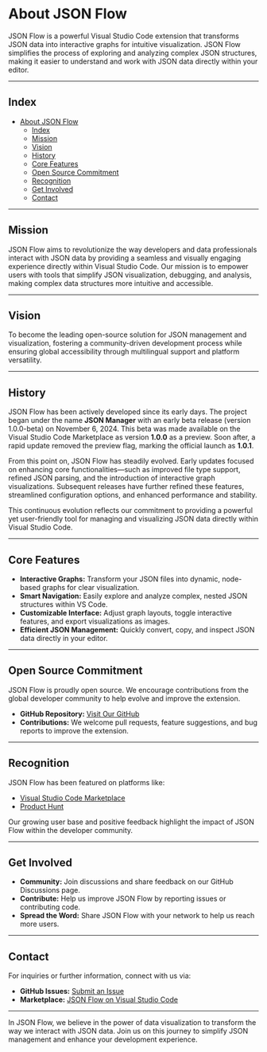 # About JSON Flow

JSON Flow is a powerful Visual Studio Code extension that transforms JSON data into interactive graphs for intuitive visualization. JSON Flow simplifies the process of exploring and analyzing complex JSON structures, making it easier to understand and work with JSON data directly within your editor.

---

## Index

- [About JSON Flow](#about-json-flow)
  - [Index](#index)
  - [Mission](#mission)
  - [Vision](#vision)
  - [History](#history)
  - [Core Features](#core-features)
  - [Open Source Commitment](#open-source-commitment)
  - [Recognition](#recognition)
  - [Get Involved](#get-involved)
  - [Contact](#contact)

---

## Mission

JSON Flow aims to revolutionize the way developers and data professionals interact with JSON data by providing a seamless and visually engaging experience directly within Visual Studio Code. Our mission is to empower users with tools that simplify JSON visualization, debugging, and analysis, making complex data structures more intuitive and accessible.

---

## Vision

To become the leading open-source solution for JSON management and visualization, fostering a community-driven development process while ensuring global accessibility through multilingual support and platform versatility.

---

## History

JSON Flow has been actively developed since its early days. The project began under the name **JSON Manager** with an early beta release (version 1.0.0-beta) on November 6, 2024. This beta was made available on the Visual Studio Code Marketplace as version **1.0.0** as a preview. Soon after, a rapid update removed the preview flag, marking the official launch as **1.0.1**.

From this point on, JSON Flow has steadily evolved. Early updates focused on enhancing core functionalities—such as improved file type support, refined JSON parsing, and the introduction of interactive graph visualizations. Subsequent releases have further refined these features, streamlined configuration options, and enhanced performance and stability.

This continuous evolution reflects our commitment to providing a powerful yet user-friendly tool for managing and visualizing JSON data directly within Visual Studio Code.

---

## Core Features

- **Interactive Graphs:** Transform your JSON files into dynamic, node-based graphs for clear visualization.
- **Smart Navigation:** Easily explore and analyze complex, nested JSON structures within VS Code.
- **Customizable Interface:** Adjust graph layouts, toggle interactive features, and export visualizations as images.
- **Efficient JSON Management:** Quickly convert, copy, and inspect JSON data directly in your editor.

---

## Open Source Commitment

JSON Flow is proudly open source. We encourage contributions from the global developer community to help evolve and improve the extension.

- **GitHub Repository:** [Visit Our GitHub](https://github.com/ManuelGil/json-flow)
- **Contributions:** We welcome pull requests, feature suggestions, and bug reports to improve the extension.

---

## Recognition

JSON Flow has been featured on platforms like:

- [Visual Studio Code Marketplace](https://marketplace.visualstudio.com/items?itemName=imgildev.vscode-json-flow)
- [Product Hunt](https://www.producthunt.com/products/json-flow)

Our growing user base and positive feedback highlight the impact of JSON Flow within the developer community.

---

## Get Involved

- **Community:** Join discussions and share feedback on our GitHub Discussions page.
- **Contribute:** Help us improve JSON Flow by reporting issues or contributing code.
- **Spread the Word:** Share JSON Flow with your network to help us reach more users.

---

## Contact

For inquiries or further information, connect with us via:

- **GitHub Issues:** [Submit an Issue](https://github.com/ManuelGil/json-flow/issues)
- **Marketplace:** [JSON Flow on Visual Studio Code](https://marketplace.visualstudio.com/items?itemName=imgildev.vscode-json-flow)

---

In JSON Flow, we believe in the power of data visualization to transform the way we interact with JSON data. Join us on this journey to simplify JSON management and enhance your development experience.
